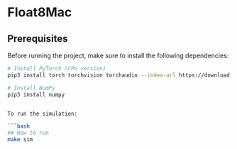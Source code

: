 # Float8Mac
## Prerequisites

Before running the project, make sure to install the following dependencies:

```bash
# Install PyTorch (CPU version)
pip3 install torch torchvision torchaudio --index-url https://download.pytorch.org/whl/cpu

# Install NumPy
pip3 install numpy


To run the simulation:

```bash
## How to run
make sim
```
